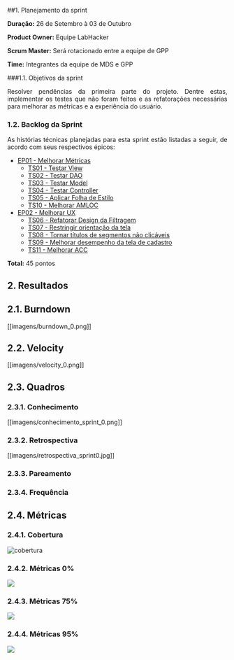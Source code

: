 ##1. Planejamento da sprint

**Duração:** 26 de Setembro à 03 de Outubro

**Product Owner:** Equipe LabHacker

**Scrum Master:** Será rotacionado entre a equipe de GPP

**Time:** Integrantes da equipe de MDS e GPP

###1.1. Objetivos da sprint

<p align="justify"> Resolver pendências da primeira parte do projeto. Dentre estas, implementar os testes que não foram feitos e as refatorações necessárias para melhorar as métricas e a experiência do usuário.</p>

### 1.2. Backlog da Sprint

<p align="justify"> As histórias técnicas planejadas para esta sprint estão listadas a seguir, de acordo com seus respectivos épicos: </p>

* [EP01 - Melhorar Métricas](https://github.com/fga-gpp-mds/2016.2-WikiLegis/issues/12)
   * [TS01 - Testar View](https://github.com/fga-gpp-mds/2016.2-WikiLegis/issues/19)
   * [TS02 - Testar DAO](https://github.com/fga-gpp-mds/2016.2-WikiLegis/issues/9)
   * [TS03 - Testar Model](https://github.com/fga-gpp-mds/2016.2-WikiLegis/issues/17)
   * [TS04 - Testar Controller](https://github.com/fga-gpp-mds/2016.2-WikiLegis/issues/87)
   * [TS05 - Aplicar Folha de Estilo](https://github.com/fga-gpp-mds/2016.2-WikiLegis/issues/13)
   * [TS10 - Melhorar AMLOC](https://github.com/fga-gpp-mds/2016.2-WikiLegis/issues/18)
* [EP02 - Melhorar UX](https://github.com/fga-gpp-mds/2016.2-WikiLegis/issues/15)
   * [TS06 - Refatorar Design da Filtragem](https://github.com/fga-gpp-mds/2016.2-WikiLegis/issues/10)
   * [TS07 - Restringir orientação da tela](https://github.com/fga-gpp-mds/2016.2-WikiLegis/issues/48)
   * [TS08 - Tornar títulos de segmentos não clicáveis](https://github.com/fga-gpp-mds/2016.2-WikiLegis/issues/16)
   * [TS09 - Melhorar desempenho da tela de cadastro](https://github.com/fga-gpp-mds/2016.2-WikiLegis/issues/21)
   * [TS11 - Melhorar ACC](https://github.com/fga-gpp-mds/2016.2-WikiLegis/issues/22)

**Total:** 45 pontos

## 2. Resultados

## 2.1. Burndown

[[imagens/burndown_0.png]]

## 2.2. Velocity

[[imagens/velocity_0.png]]

## 2.3. Quadros

### 2.3.1. Conhecimento

[[imagens/conhecimento_sprint_0.png]]

### 2.3.2. Retrospectiva

[[imagens/retrospectiva_sprint0.jpg]]

### 2.3.3. Pareamento

### 2.3.4. Frequência

## 2.4. Métricas

### 2.4.1. Cobertura
 
![cobertura](https://raw.githubusercontent.com/wiki/fga-gpp-mds/2016.2-Time01-WikiLegis/imagens/sprint0-cobertura.png)

### 2.4.2. Métricas 0%

![](https://raw.githubusercontent.com/wiki/fga-gpp-mds/2016.2-Time01-WikiLegis/imagens/sprint0-metricas0.png)

### 2.4.3. Métricas 75%

![](https://raw.githubusercontent.com/wiki/fga-gpp-mds/2016.2-Time01-WikiLegis/imagens/sprint0-p75.png)

### 2.4.4. Métricas 95%

![](https://raw.githubusercontent.com/wiki/fga-gpp-mds/2016.2-Time01-WikiLegis/imagens/sprint0-p95.png)
